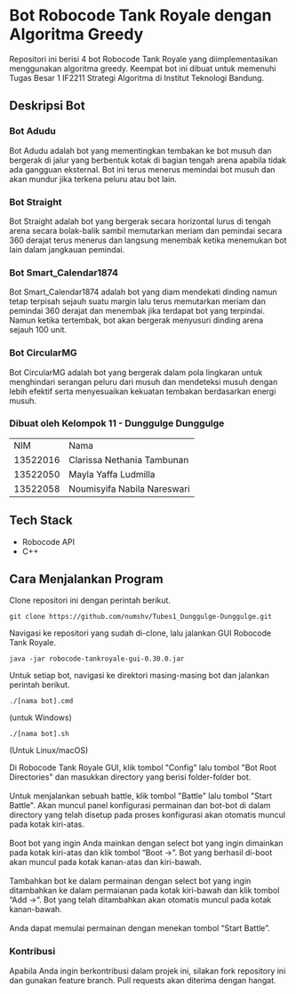 # Bot Robocode Tank Royale dengan Algoritma Greedy

Repositori ini berisi 4 bot Robocode Tank Royale yang diimplementasikan menggunakan algoritma greedy. Keempat bot ini dibuat untuk memenuhi Tugas Besar 1 IF2211 Strategi Algoritma di Institut Teknologi Bandung.

## Deskripsi Bot
### Bot Adudu
Bot Adudu adalah bot yang mementingkan tembakan ke bot musuh dan bergerak di jalur yang berbentuk kotak di bagian tengah arena apabila tidak ada gangguan eksternal. Bot ini terus menerus memindai bot musuh dan akan mundur jika terkena peluru atau bot lain.
### Bot Straight
Bot Straight adalah bot yang bergerak secara horizontal lurus di tengah arena secara bolak-balik sambil memutarkan meriam dan pemindai secara 360 derajat terus menerus dan langsung menembak ketika menemukan bot lain dalam jangkauan pemindai.
### Bot Smart_Calendar1874
Bot Smart_Calendar1874 adalah bot yang diam mendekati dinding namun tetap terpisah sejauh suatu margin lalu terus memutarkan meriam dan pemindai 360 derajat dan menembak jika terdapat bot yang terpindai. Namun ketika tertembak, bot akan bergerak menyusuri dinding arena sejauh 100 unit.
### Bot CircularMG
Bot CircularMG adalah bot yang bergerak dalam pola lingkaran untuk menghindari serangan peluru dari musuh dan mendeteksi musuh dengan lebih efektif serta menyesuaikan kekuatan tembakan berdasarkan energi musuh.

<div id="contributor">
  <strong>
    <h3>Dibuat oleh Kelompok 11 - Dunggulge Dunggulge</h3>
    <table align="center">
      <tr>
        <td>NIM</td>
        <td>Nama</td>
      </tr>
      <tr>
        <td>13522016</td>
        <td>Clarissa Nethania Tambunan</td>
      </tr>
      <tr>
        <td>13522050</td>
        <td>Mayla Yaffa Ludmilla</td>
      </tr>
      <tr>
        <td>13522058</td>
        <td>Noumisyifa Nabila Nareswari</td>
      </tr>
    </table>
  </strong>
</div>

## Tech Stack
- Robocode API
- C++

## Cara Menjalankan Program
Clone repositori ini dengan perintah berikut.
```shell
git clone https://github.com/numshv/Tubes1_Dunggulge-Dunggulge.git
```
Navigasi ke repositori yang sudah di-clone, lalu jalankan GUI Robocode Tank Royale.

```shell
java -jar robocode-tankroyale-gui-0.30.0.jar
```
Untuk setiap bot, navigasi ke direktori masing-masing bot dan jalankan perintah berikut.
```shell
./[nama bot].cmd
```
(untuk Windows) 
```shell
./[nama bot].sh
```
(Untuk Linux/macOS)

Di Robocode Tank Royale GUI, klik tombol "Config" lalu tombol "Bot Root Directories" dan masukkan directory yang berisi folder-folder bot.
<br />
<br />
Untuk menjalankan sebuah battle, klik tombol "Battle" lalu tombol "Start Battle". 
Akan muncul panel konfigurasi permainan dan bot-bot di dalam directory yang telah disetup pada proses konfigurasi akan otomatis muncul pada kotak kiri-atas.
<br />
<br />
Boot bot yang ingin Anda mainkan dengan select  bot yang ingin dimainkan pada kotak kiri-atas dan klik tombol “Boot →”.
Bot yang berhasil di-boot akan muncul pada kotak kanan-atas dan kiri-bawah.
<br />
<br />
Tambahkan bot ke dalam permainan dengan select bot yang ingin ditambahkan ke dalam permaianan pada kotak kiri-bawah dan klik tombol “Add →”.
Bot yang telah ditambahkan akan otomatis muncul pada kotak kanan-bawah.
<br />
<br />
Anda dapat memulai permainan dengan  menekan tombol “Start Battle”.

### Kontribusi
 Apabila Anda ingin berkontribusi dalam projek ini, silakan fork repository ini dan gunakan feature branch. Pull requests akan diterima dengan hangat.

